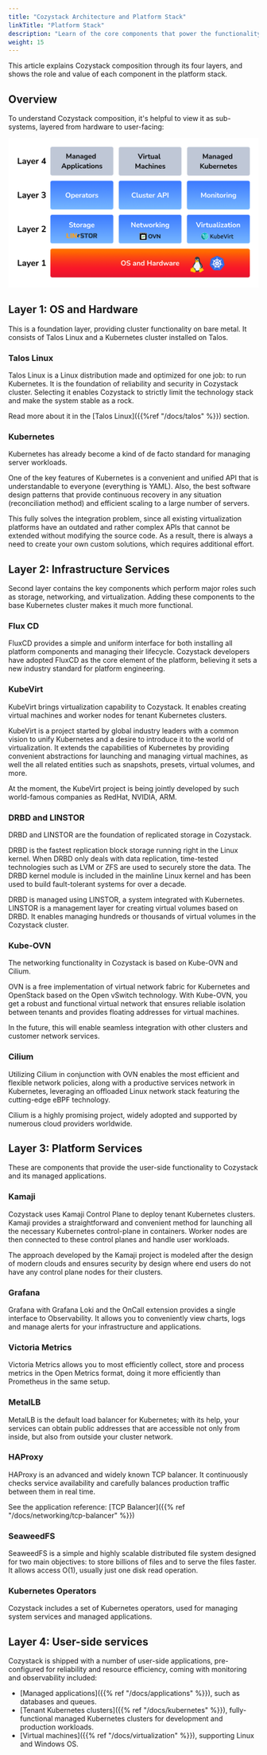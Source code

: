 ```yaml
---
title: "Cozystack Architecture and Platform Stack"
linkTitle: "Platform Stack"
description: "Learn of the core components that power the functionality and flexibility of Cozystack"
weight: 15
---
```


This article explains Cozystack composition through its four layers, and shows the role and value of each component in the platform stack.

## Overview

To understand Cozystack composition, it's helpful to view it as sub-systems, layered from hardware to user-facing:

![Cozystack Architecture Layers](cozystack-layers.png)

## Layer 1: OS and Hardware

This is a foundation layer, providing cluster functionality on bare metal.
It consists of Talos Linux and a Kubernetes cluster installed on Talos.

### Talos Linux
                                       
Talos Linux is a Linux distribution made and optimized for one job: to run Kubernetes.
It is the foundation of reliability and security in Cozystack cluster.
Selecting it enables Cozystack to strictly limit the technology stack and make the system stable as a rock.

Read more about it in the [Talos Linux]({{%ref "/docs/talos" %}}) section.

### Kubernetes

Kubernetes has already become a kind of de facto standard for managing server workloads.

One of the key features of Kubernetes is a convenient and unified API that is understandable to everyone (everything is YAML). Also, the best software design patterns that provide continuous recovery in any situation (reconciliation method) and efficient scaling to a large number of servers.

This fully solves the integration problem, since all existing virtualization platforms have an outdated and rather complex APIs that cannot be extended without modifying the source code. As a result, there is always a need to create your own custom solutions, which requires additional effort.

## Layer 2: Infrastructure Services

Second layer contains the key components which perform major roles such as storage, networking, and virtualization.
Adding these components to the base Kubernetes cluster makes it much more functional.

### Flux CD

FluxCD provides a simple and uniform interface for both installing all platform components and managing their lifecycle.
Cozystack developers have adopted FluxCD as the core element of the platform, believing it sets a new industry standard for platform engineering. 

### KubeVirt

KubeVirt brings virtualization capability to Cozystack.
It enables creating virtual machines and worker nodes for tenant Kubernetes clusters.

KubeVirt is a project started by global industry leaders with a common vision to unify Kubernetes and a desire to introduce it to the world of virtualization.
It extends the capabilities of Kubernetes by providing convenient abstractions for launching and managing virtual machines,
as well the all related entities such as snapshots, presets, virtual volumes, and more.

At the moment, the KubeVirt project is being jointly developed by such world-famous companies as RedHat, NVIDIA, ARM.

### DRBD and LINSTOR

DRBD and LINSTOR are the foundation of replicated storage in Cozystack.

DRBD is the fastest replication block storage running right in the Linux kernel.
When DRBD only deals with data replication, time-tested technologies such as LVM or ZFS are used to securely store the data.
The DRBD kernel module is included in the mainline Linux kernel and has been used to build fault-tolerant systems for over a decade.

DRBD is managed using LINSTOR, a system integrated with Kubernetes.
LINSTOR is a management layer for creating virtual volumes based on DRBD.
It enables managing hundreds or thousands of virtual volumes in the Cozystack cluster.

### Kube-OVN

The networking functionality in Cozystack is based on Kube-OVN and Cilium.

OVN is a free implementation of virtual network fabric for Kubernetes and OpenStack based on the Open vSwitch technology.
With Kube-OVN, you get a robust and functional virtual network that ensures reliable isolation between tenants and provides floating addresses for virtual machines.

In the future, this will enable seamless integration with other clusters and customer network services.

### Cilium

Utilizing Cilium in conjunction with OVN enables the most efficient and flexible network policies,
along with a productive services network in Kubernetes, leveraging an offloaded Linux network stack featuring the cutting-edge eBPF technology.

Cilium is a highly promising project, widely adopted and supported by numerous cloud providers worldwide.

## Layer 3: Platform Services

These are components that provide the user-side functionality to Cozystack and its managed applications.

### Kamaji

Cozystack uses Kamaji Control Plane to deploy tenant Kubernetes clusters.
Kamaji provides a straightforward and convenient method for launching all the necessary Kubernetes control-plane in containers.
Worker nodes are then connected to these control planes and handle user workloads.

The approach developed by the Kamaji project is modeled after the design of modern clouds and ensures security by design
where end users do not have any control plane nodes for their clusters.

### Grafana

Grafana with Grafana Loki and the OnCall extension provides a single interface to Observability.
It allows you to conveniently view charts, logs and manage alerts for your infrastructure and applications.

### Victoria Metrics

Victoria Metrics allows you to most efficiently collect, store and process metrics in the Open Metrics format,
doing it more efficiently than Prometheus in the same setup.

### MetalLB

MetalLB is the default load balancer for Kubernetes;
with its help, your services can obtain public addresses that are accessible not only from inside,
but also from outside your cluster network.

### HAProxy

HAProxy is an advanced and widely known TCP balancer.
It continuously checks service availability and carefully balances production traffic between them in real time.

See the application reference: [TCP Balancer]({{% ref "/docs/networking/tcp-balancer" %}})

### SeaweedFS

SeaweedFS is a simple and highly scalable distributed file system designed for two main objectives:
to store billions of files and to serve the files faster. It allows access O(1), usually just one disk read operation.

### Kubernetes Operators

Cozystack includes a set of Kubernetes operators, used for managing system services and managed applications.

## Layer 4: User-side services

Cozystack is shipped with a number of user-side applications, pre-configured for reliability and resource efficiency,
coming with monitoring and observability included:

-   [Managed applications]({{% ref "/docs/applications" %}}), such as databases and queues.
-   [Tenant Kubernetes clusters]({{% ref "/docs/kubernetes" %}}), fully-functional managed Kubernetes clusters for development and production workloads.
-   [Virtual machines]({{% ref "/docs/virtualization" %}}), supporting Linux and Windows OS.
